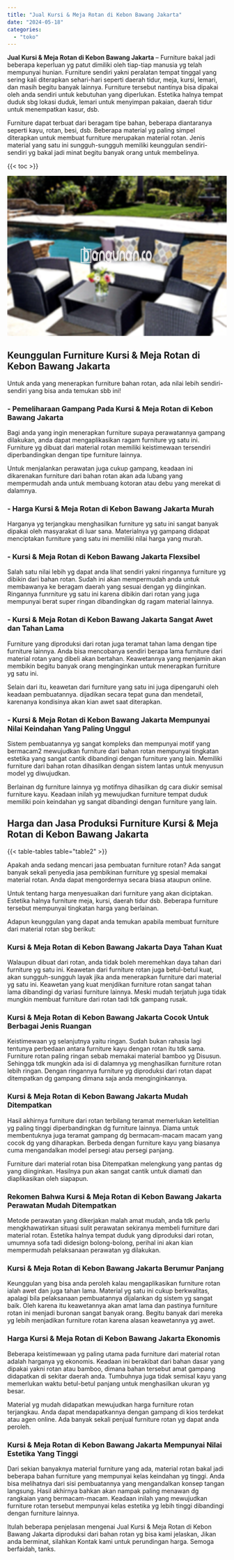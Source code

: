 ```yaml
---
title: "Jual Kursi & Meja Rotan di Kebon Bawang Jakarta"
date: "2024-05-18"
categories: 
  - "toko"
---
```


**Jual Kursi & Meja Rotan di Kebon Bawang Jakarta** – Furniture bakal jadi beberapa keperluan yg patut dimiliki oleh tiap-tiap manusia yg telah mempunyai hunian. Furniture sendiri yakni peralatan tempat tinggal yang sering kali diterapkan sehari-hari seperti daerah tidur, meja, kursi, lemari, dan masih begitu banyak lainnya. Furniture tersebut nantinya bisa dipakai oleh anda sendiri untuk kebutuhan yang diperlukan. Estetika halnya tempat duduk sbg lokasi duduk, lemari untuk menyimpan pakaian, daerah tidur untuk menempatkan kasur, dsb.

Furniture dapat terbuat dari beragam tipe bahan, beberapa diantaranya seperti kayu, rotan, besi, dsb. Beberapa material yg paling simpel diterapkan untuk membuat furniture merupakan material rotan. Jenis material yang satu ini sungguh-sungguh memiliki keunggulan sendiri-sendiri yg bakal jadi minat begitu banyak orang untuk membelinya.

{{< toc >}}

![Jual Kursi & Meja Rotan di Kebon Bawang Jakarta](/images/kursi-meja-rotan-murah40.png)

## Keunggulan Furniture Kursi & Meja Rotan di Kebon Bawang Jakarta

Untuk anda yang menerapkan furniture bahan rotan, ada nilai lebih sendiri-sendiri yang bisa anda temukan sbb ini!

### \- Pemeliharaan Gampang Pada Kursi & Meja Rotan di Kebon Bawang Jakarta

Bagi anda yang ingin menerapkan furniture supaya perawatannya gampang dilakukan, anda dapat mengaplikasikan ragam furniture yg satu ini. Furniture yg dibuat dari material rotan memiliki keistimewaan tersendiri diperbandingkan dengan tipe furniture lainnya.

Untuk menjalankan perawatan juga cukup gampang, keadaan ini dikarenakan furniture dari bahan rotan akan ada lubang yang mempermudah anda untuk membuang kotoran atau debu yang merekat di dalamnya.

### \- Harga Kursi & Meja Rotan di Kebon Bawang Jakarta Murah

Harganya yg terjangkau menghasilkan furniture yg satu ini sangat banyak dipakai oleh masyarakat di luar sana. Materialnya yg gampang didapat menciptakan furniture yang satu ini memiliki nilai harga yang murah.

### \- Kursi & Meja Rotan di Kebon Bawang Jakarta Flexsibel

Salah satu nilai lebih yg dapat anda lihat sendiri yakni ringannya furniture yg dibikin dari bahan rotan. Sudah ini akan mempermudah anda untuk membawanya ke beragam daerah yang sesuai dengan yg diinginkan. Ringannya funrniture yg satu ini karena dibikin dari rotan yang juga mempunyai berat super ringan dibandingkan dg ragam material lainnya.

### \- Kursi & Meja Rotan di Kebon Bawang Jakarta Sangat Awet dan Tahan Lama

Furniture yang diproduksi dari rotan juga teramat tahan lama dengan tipe furniture lainnya. Anda bisa mencobanya sendiri berapa lama furniture dari material rotan yang dibeli akan bertahan. Keawetannya yang menjamin akan membikin begitu banyak orang menginginkan untuk menerapkan furniture yg satu ini.

Selain dari itu, keawetan dari furniture yang satu ini juga dipengaruhi oleh keadaan pembuatannya. dijadikan secara tepat guna dan mendetail, karenanya kondisinya akan kian awet saat diterapkan.

### \- Kursi & Meja Rotan di Kebon Bawang Jakarta Mempunyai Nilai Keindahan Yang Paling Unggul

Sistem pembuatannya yg sangat kompleks dan mempunyai motif yang bermacam2 mewujudkan furniture dari bahan rotan mempunyai tingkatan estetika yang sangat cantik dibandingi dengan furniture yang lain. Memiliki furniture dari bahan rotan dihasilkan dengan sistem lantas untuk menyusun model yg diwujudkan.

Berlainan dg furniture lainnya yg motifnya dihasilkan dg cara diukir semisal furniture kayu. Keadaan inilah yg mewujudkan furniture tempat duduk memiliki poin keindahan yg sangat dibandingi dengan furniture yang lain.

## Harga dan Jasa Produksi Furniture Kursi & Meja Rotan di Kebon Bawang Jakarta

{{< table-tables table="table2" >}}

Apakah anda sedang mencari jasa pembuatan furniture rotan? Ada sangat banyak sekali penyedia jasa pembikinan furniture yg spesial memakai material rotan. Anda dapat mengordernya secara biasa ataupun online.

Untuk tentang harga menyesuaikan dari furniture yang akan diciptakan. Estetika halnya furniture meja, kursi, daerah tidur dsb. Beberapa furniture tersebut mempunyai tingkatan harga yang berlainan.

Adapun keunggulan yang dapat anda temukan apabila membuat furniture dari material rotan sbg berikut:

### Kursi & Meja Rotan di Kebon Bawang Jakarta Daya Tahan Kuat

Walaupun dibuat dari rotan, anda tidak boleh meremehkan daya tahan dari furniture yg satu ini. Keawetan dari furniture rotan juga betul-betul kuat, akan sungguh-sungguh layak jika anda menerapkan furniture dari material yg satu ini. Keawetan yang kuat menjdikan furniture rotan sangat tahan lama dibandingi dg variasi furniture lainnya. Meski mudah terjatuh juga tidak mungkin membuat furniture dari rotan tadi tdk gampang rusak.

### Kursi & Meja Rotan di Kebon Bawang Jakarta Cocok Untuk Berbagai Jenis Ruangan

Keistimewaan yg selanjutnya yaitu ringan. Sudah bukan rahasia lagi tentunya perbedaan antara furniture kayu dengan rotan itu tdk sama. Furniture rotan paling ringan sebab memakai material bamboo yg Disusun. Sehingga tdk mungkin ada isi di dalamnya yg menghasilkan furniture rotan lebih ringan. Dengan ringannya furniture yg diproduksi dari rotan dapat ditempatkan dg gampang dimana saja anda menginginkannya.

### Kursi & Meja Rotan di Kebon Bawang Jakarta Mudah Ditempatkan

Hasil akhirnya furniture dari rotan terbilang teramat memerlukan ketelitian yg paling tinggi diperbandingkan dg furniture lainnya. Diama untuk membentuknya juga teramat gampang dg bermacam-macam macam yang cocok dg yang diharapkan. Berbeda dengan furniture kayu yang biasanya cuma mengandalkan model persegi atau persegi panjang.

Furniture dari material rotan bisa Ditempatkan melengkung yang pantas dg yang diinginkan. Hasilnya pun akan sangat cantik untuk diamati dan diaplikasikan oleh siapapun.

### Rekomen Bahwa Kursi & Meja Rotan di Kebon Bawang Jakarta Perawatan Mudah Ditempatkan

Metode perawatan yang dikerjakan malah amat mudah, anda tdk perlu mengkhawatirkan situasi sulit perawatan sekiranya membeli furniture dari material rotan. Estetika halnya tempat duduk yang diproduksi dari rotan, umumnya sofa tadi didesign bolong-bolong, perihal ini akan kian mempermudah pelaksanaan perawatan yg dilakukan.

### Kursi & Meja Rotan di Kebon Bawang Jakarta Berumur Panjang

Keunggulan yang bisa anda peroleh kalau mengaplikasikan furniture rotan ialah awet dan juga tahan lama. Material yg satu ini cukup berkwalitas, apalagi bila pelaksanaan pembuatannya dijalankan dg sistem yg sangat baik. Oleh karena itu keawetannya akan amat lama dan pastinya furniture rotan ini menjadi buronan sangat banyak orang. Begitu banyak dari mereka yg lebih menjadikan furniture rotan karena alasan keawetannya yg awet.

### Harga Kursi & Meja Rotan di Kebon Bawang Jakarta Ekonomis

Beberapa keistimewaan yg paling utama pada furniture dari material rotan adalah harganya yg ekonomis. Keadaan ini berakibat dari bahan dasar yang dipakai yakni rotan atau bamboo, dimana bahan tersebut amat gampang didapatkan di sekitar daerah anda. Tumbuhnya juga tidak semisal kayu yang memerlukan waktu betul-betul panjang untuk menghasilkan ukuran yg besar.

Material yg mudah didapatkan mewujudkan harga furniture rotan terjangkau. Anda dapat mendapatkannya dengan gampang di kios terdekat atau agen online. Ada banyak sekali penjual furniture rotan yg dapat anda peroleh.

### Kursi & Meja Rotan di Kebon Bawang Jakarta Mempunyai Nilai Estetika Yang Tinggi

Dari sekian banyaknya material furniture yang ada, material rotan bakal jadi beberapa bahan furniture yang mempunyai kelas keindahan yg tinggi. Anda bisa melihatnya dari sisi pembuatannya yang mengandalkan konsep tangan langsung. Hasil akhirnya bahkan akan nampak paling menawan dg rangkaian yang bermacam-macam. Keadaan inilah yang mewujudkan furniture rotan tersebut mempunyai kelas estetika yg lebih tinggi dibandingi dengan furniture lainnya.

Itulah beberapa penjelasan mengenai Jual Kursi & Meja Rotan di Kebon Bawang Jakarta diproduksi dari bahan rotan yg bisa kami jelaskan, Jikan anda berminat, silahkan Kontak kami untuk perundingan harga. Semoga berfaidah, tanks.
